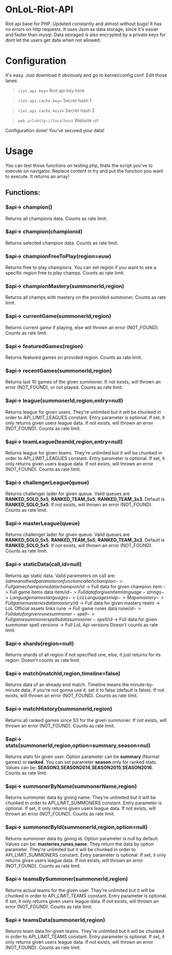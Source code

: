 # OnLoL-Riot-API
Riot api base for PHP. Updated constantly and almost without bugs!
It has no errors on http requests.
It uses Json as data storage, since it's easier and faster than mysql.
Data storaged is also encrypted by a private keys for dont let the users get data when not allowed.
# Configuration
It's easy. Just download it obviously and go to kernel/config.conf. Edit those lanes:

> `riot.api.key=` Riot api key here

>`riot.api.cache.key=` Secret hash 1

>`riot.api.cache.key2=` Secret hash 2

>`web.url=http://localhost` Website url

Configuration done! You've secured your data!

# Usage
You can test those functions on testing.php, thats the script you've to execute on navigator. Replace content in try and put the function you want to execute. It returns an array!
## Functions:
### $api-> champion()
Returns all champions data.
Counts as rate limit.

### $api-> champion(championid)
Returns selected champion data. 
Counts as rate limit.

### $api-> championFreeToPlay(region=euw)
Returns free to play champions. You can set region if you want to see a specific region free to play champs.
Counts as rate limit.

### $api-> championMastery(summonerId,region)
Returns all champs with mastery on the provided summoner.
Counts as rate limit.

### $api-> currentGame(summonerId,region)
Returns current game if playing, else will thrown an error (NOT_FOUND).
Counts as rate limit.

### $api-> featuredGames(region)
Returns featured games on provided region.
Counts as rate limit.

### $api-> recentGames(summonerId,region)
Returns last 10 games of the given summoner.  If not exists, will thrown an error (NOT_FOUND), or not played.
Counts as rate limit.

### $api-> league(summonerId,region,entry=null)
Returns league for given users. They're unlimited but it will be chunked in order to API_LIMIT_LEAGUES constant.
Entry parameter is optional. If set, it only returns given users league data. If not exists, will thrown an error (NOT_FOUND).
Counts as rate limit.

### $api-> teamLeague(teamId,region,entry=null)
Returns league for given teams. They're unlimited but it will be chunked in order to API_LIMIT_LEAGUES constant.
Entry parameter is optional. If set, it only returns given users league data. If not exists, will thrown an error (NOT_FOUND).
Counts as rate limit.

### $api-> challengerLeague(queue)
Returns challenger lader for given queue. 
Valid queues are **RANKED_SOLO_5x5**, **RANKED_TEAM_5x5**, **RANKED_TEAM_3x3**.
Default is **RANKED_SOLO_5x5**. If not exists, will thrown an error (NOT_FOUND).
Counts as rate limit.

### $api-> masterLeague(queue)
Returns challenger lader for given queue. 
Valid queues are **RANKED_SOLO_5x5**, **RANKED_TEAM_5x5**, **RANKED_TEAM_3x3**.
Default is **RANKED_SOLO_5x5**. If not exists, will thrown an error (NOT_FOUND).
Counts as rate limit.

### $api-> staticData(call,id=null)
Returns api static data. Valid parameters on call are: ($id means the id parameter on function caller)
        champion -> Full game champions data
	champion/$id -> Full data for given champion
	item -> Full game items data
	item/$id -> Full data for given item
	language-strings ->  Language names
	languages -> LoL Languages
	map -> Maps
	mastery -> Full game masteries data
	mastery/$id -> Full data for given mastery
	realm -> LoL Official assets links
	rune -> Full game runes data
	rune/$id -> Full data for given rune
	summoner-spell -> Full game summoner spells data
	summoner-spell/$id -> Full data for given summoner spell
	versions -> Full LoL Api versions
Doesn't counts as rate limit.

### $api-> shards(region=null)
Returns shards of all region if not specified one, else, it just returns for its region.
Doesn't counts as rate limit.

### $api-> match(matchId,region,timeline=false)
Returns data of an already end match. Timeline means the minute-by-minute data, if you're not gonna use it, set it to false (default is false). If not exists, will thrown an error (NOT_FOUND).
Counts as rate limit.

### $api-> matchHistory(summonerId,region)
Returns all ranked games since S3 for the given summoner. If not exists, will thrown an error (NOT_FOUND).
Counts as rate limit.

### $api-> stats(summonerId,region,option=summary,season=nul)
Returns stats for given user.
Option parameter can be **summary** (Normal games) or **ranked**. You can set parameter **season** only for ranked stats. Values can be: **SEASON3**,**SEASON2014**,**SEASON2015**,**SEASON2016**.
Counts as rate limit.

### $api-> summonerByName(summonerName,region)
Returns summoner data by giving name. They're unlimited but it will be chunked in order to API_LIMIT_SUMMONERS constant.
Entry parameter is optional. If set, it only returns given users league data. If not exists, will thrown an error (NOT_FOUND).
Counts as rate limit.

### $api-> summonerById(summonerId,region,option=null)
Returns summoner data by giving id.
Option parameter is null by default. Values can be: **masteries**,**runes**,**name**.
They return the data by option parameter.
They're unlimited but it will be chunked in order to API_LIMIT_SUMMONERS constant.
Entry parameter is optional. If set, it only returns given users league data. If not exists, will thrown an error (NOT_FOUND).
Counts as rate limit.

### $api-> teamsBySummoner(summonerId,region)
Returns actual teams for the given user. They're unlimited but it will be chunked in order to API_LIMIT_TEAMS constant.
Entry parameter is optional. If set, it only returns given users league data. If not exists, will thrown an error (NOT_FOUND).
Counts as rate limit.

### $api-> teamsData(summonerId,region)
Returns team data for given teams. They're unlimited but it will be chunked in order to API_LIMIT_TEAMS constant.
Entry parameter is optional. If set, it only returns given users league data. If not exists, will thrown an error (NOT_FOUND).
Counts as rate limit.
